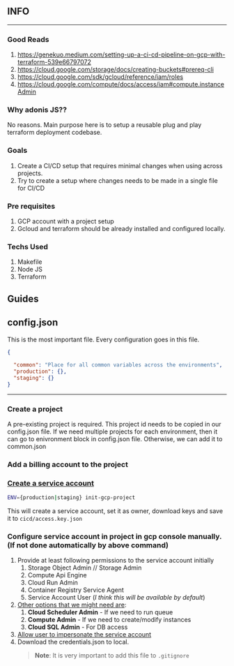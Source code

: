 ## INFO

-----
### Good Reads
1. https://genekuo.medium.com/setting-up-a-ci-cd-pipeline-on-gcp-with-terraform-539e66797072
2. https://cloud.google.com/storage/docs/creating-buckets#prereq-cli
3. https://cloud.google.com/sdk/gcloud/reference/iam/roles
4. https://cloud.google.com/compute/docs/access/iam#compute.instanceAdmin

### Why adonis JS??
No reasons. Main purpose here is to setup a reusable plug and play terraform deployment codebase.

### Goals
1. Create a CI/CD setup that requires minimal changes when using across projects.
2. Try to create a setup where changes needs to be made in a single file for CI/CD

### Pre requisites
1. GCP account with a project setup
2. Gcloud and terraform should be already installed and configured locally.

### Techs Used
1. Makefile
2. Node JS
3. Terraform

## Guides

## config.json
This is the most important file. Every configuration goes in this file.

```json
{
   
  "common": "Place for all common variables across the environments",
  "production": {},
  "staging": {}  
}
```

-----
### Create a project
A pre-existing project is required. This project id needs to be copied in our config.json file.
If we need multiple projects for each environment, then it can go to enivronment block in config.json file.
Otherwise, we can add it to common.json

### Add a billing account to the project


### [Create a service account](https://console.cloud.google.com/iam-admin/serviceaccounts?project={project_id)
```bash
ENV={production|staging} init-gcp-project
```
This will create a service account, set it as owner, download keys and save it to `cicd/access.key.json`

### Configure service account in project in gcp console manually. (If not done automatically by above command)
1. Provide at least following permissions to the service account initially
      1. Storage Object Admin // Storage Admin
      2. Compute Api Engine
      3. Cloud Run Admin
      4. Container Registry Service Agent
      5. Service Account User (*I think this will be available by default*)
2. [Other options that we might need are](https://cloud.google.com/compute/docs/access/iam):
    1. **Cloud Scheduler Admin** - If we need to run queue
    2. **Compute Admin** - If we need to create/modify instances
    3. **Cloud SQL Admin** - For DB access
3. [Allow user to impersonate the service account](https://cloud.google.com/iam/docs/impersonating-service-accounts#allow-impersonation)
4. Download the credentials.json to local.
     > **Note**: It is very important to add this file to `.gitignore`



 
